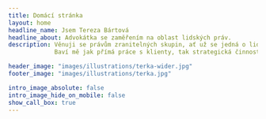 ```yaml
---
title: Domácí stránka
layout: home
headline_name: Jsem Tereza Bártová
headline_about: Advokátka se zaměřením na oblast lidských práv.
description: Věnuji se právům zranitelných skupin, ať už se jedná o lidi se zdravotním znevýhodněním, duševním onemocněním, seniory nebo děti v těžké životní situaci.
             Baví mě jak přímá práce s klienty, tak strategická činnost zaměřená na systematické zlepšování postavení lidí v obtížných životních situacích

header_image: "images/illustrations/terka-wider.jpg"
footer_image: "images/illustrations/terka.jpg"

intro_image_absolute: false
intro_image_hide_on_mobile: false
show_call_box: true
---
```

